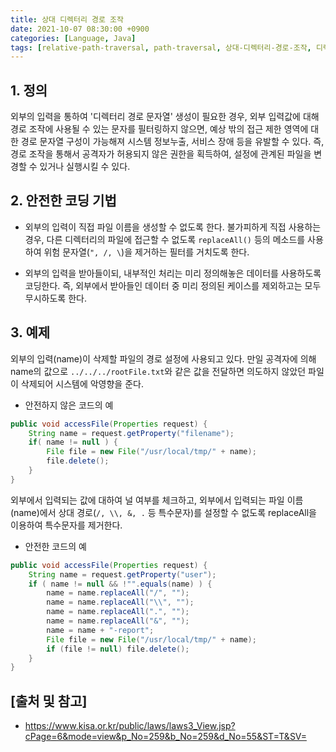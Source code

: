 ```yaml
---
title: 상대 디렉터리 경로 조작
date: 2021-10-07 08:30:00 +0900
categories: [Language, Java]
tags: [relative-path-traversal, path-traversal, 상대-디렉터리-경로-조작, 디렉터리-경로-조작]
---
```


## 1. 정의
외부의 입력을 통하여 '디렉터리 경로 문자열' 생성이 필요한 경우, 외부 입력값에 대해 경로 조작에 사용될 수 있는 문자를 필터링하지 않으면, 예상 밖의 접근 제한 영역에 대한 경로 문자열 구성이 가능해져 시스템 정보누출, 서비스 장애 등을 유발할 수 있다. 즉, 경로 조작을 통해서 공격자가 허용되지 않은 권한을 획득하여, 설정에 관계된 파일을 변경할 수 있거나 실행시킬 수 있다.

## 2. 안전한 코딩 기법

* 외부의 입력이 직접 파일 이름을 생성할 수 없도록 한다. 불가피하게 직접 사용하는 경우, 다른 디렉터리의 파일에 접근할 수 없도록 ```replaceAll()``` 등의 메소드를 사용하여 위험 문자열(```", /, \```)을 제거하는 필터를 거치도록 한다.

* 외부의 입력을 받아들이되, 내부적인 처리는 미리 정의해놓은 데이터를 사용하도록 코딩한다. 즉, 외부에서 받아들인 데이터 중 미리 정의된 케이스를 제외하고는 모두 무시하도록 한다.

## 3. 예제
외부의 입력(name)이 삭제할 파일의 경로 설정에 사용되고 있다. 만일 공격자에 의해 name의 값으로 ```../../../rootFile.txt```와 같은 값을 전달하면 의도하지 않았던 파일이 삭제되어 시스템에 악영향을 준다.

* 안전하지 않은 코드의 예

```java
public void accessFile(Properties request) {
    String name = request.getProperty("filename");
    if( name != null ) {
        File file = new File("/usr/local/tmp/" + name);
        file.delete();
    }
}
```

외부에서 입력되는 값에 대하여 널 여부를 체크하고, 외부에서 입력되는 파일 이름(name)에서 상대 경로(```/, \\, &, .``` 등 특수문자)를 설정할 수 없도록 replaceAll을 이용하여 특수문자를 제거한다.

* 안전한 코드의 예

```java
public void accessFile(Properties request) {
    String name = request.getProperty("user");
    if ( name != null && !"".equals(name) ) {
        name = name.replaceAll("/", "");
        name = name.replaceAll("\\", "");
        name = name.replaceAll(".", "");
        name = name.replaceAll("&", "");
        name = name + "-report";
        File file = new File("/usr/local/tmp/" + name);
        if (file != null) file.delete();
    }
}
```

## [출처 및 참고]
* <https://www.kisa.or.kr/public/laws/laws3_View.jsp?cPage=6&mode=view&p_No=259&b_No=259&d_No=55&ST=T&SV=>

